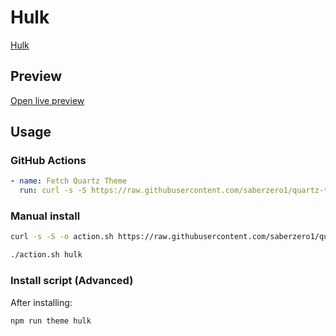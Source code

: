 # Hulk

[Hulk](#)

## Preview

[Open live preview](https://quartz-themes.github.io/hulk/)

## Usage

### GitHub Actions

```yaml
- name: Fetch Quartz Theme
  run: curl -s -S https://raw.githubusercontent.com/saberzero1/quartz-themes/master/action.sh | bash -s -- hulk
```

### Manual install

```bash
curl -s -S -o action.sh https://raw.githubusercontent.com/saberzero1/quartz-themes/master/action.sh

./action.sh hulk
```

### Install script (Advanced)

After installing:

```bash
npm run theme hulk
```
